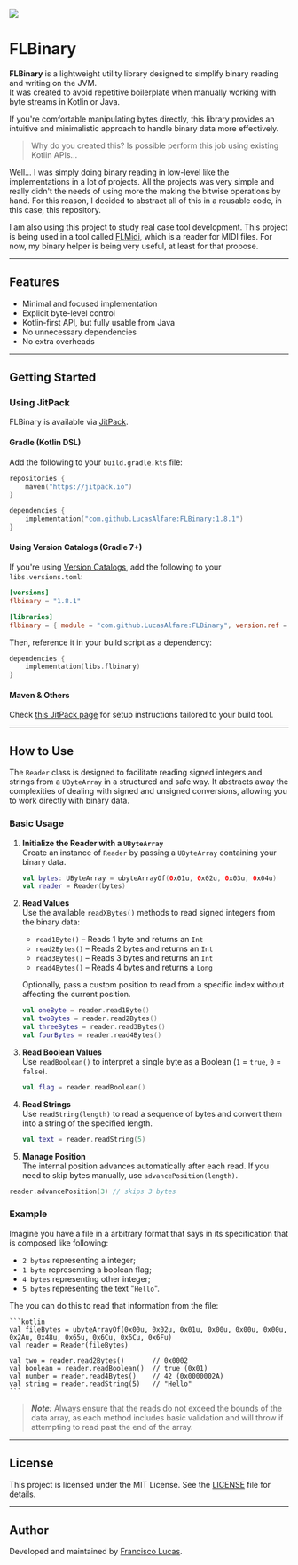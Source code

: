 [![](https://jitpack.io/v/LucasAlfare/FLBinary.svg)](https://jitpack.io/#LucasAlfare/FLBinary)


# FLBinary

**FLBinary** is a lightweight utility library designed to simplify binary reading and writing on the JVM.  
It was created to avoid repetitive boilerplate when manually working with byte streams in Kotlin or Java.

If you're comfortable manipulating bytes directly, this library provides an intuitive and minimalistic approach to handle binary data more effectively.

> Why do you created this? Is possible perform this job using existing Kotlin APIs...

Well... I was simply doing binary reading in low-level like the implementations in a lot of projects. All the projects was very simple and really didn't the needs of using more the making the bitwise operations by hand. For this reason, I decided to abstract all of this in a reusable code, in this case, this repository.

I am also using this project to study real case tool development. This project is being used in a tool called [FLMidi](https://github.com/LucasAlfare/FLMidi), which is a reader for MIDI files. For now, my binary helper is being very useful, at least for that propose.

---

## Features

- Minimal and focused implementation
- Explicit byte-level control
- Kotlin-first API, but fully usable from Java
- No unnecessary dependencies
- No extra overheads

---

## Getting Started

### Using JitPack

FLBinary is available via [JitPack](https://jitpack.io/).

#### Gradle (Kotlin DSL)

Add the following to your `build.gradle.kts` file:  
```kotlin
repositories {
    maven("https://jitpack.io")
}

dependencies {
    implementation("com.github.LucasAlfare:FLBinary:1.8.1")
}
```

#### Using Version Catalogs (Gradle 7+)

If you're using [Version Catalogs](https://docs.gradle.org/current/userguide/version_catalogs.html), add the following to your `libs.versions.toml`:  
```toml
[versions]
flbinary = "1.8.1"

[libraries]
flbinary = { module = "com.github.LucasAlfare:FLBinary", version.ref = "flbinary" }
```

Then, reference it in your build script as a dependency:  
```kotlin
dependencies {
    implementation(libs.flbinary)
}
```

#### Maven & Others

Check [this JitPack page](https://jitpack.io/#LucasAlfare/FLBinary/1.8.1) for setup instructions tailored to your build tool.

---

## How to Use

The `Reader` class is designed to facilitate reading signed integers and strings from a `UByteArray` in a structured and safe way. It abstracts away the complexities of dealing with signed and unsigned conversions, allowing you to work directly with binary data.

### Basic Usage

1. **Initialize the Reader with a `UByteArray`**  
   Create an instance of `Reader` by passing a `UByteArray` containing your binary data.

    ```kotlin
    val bytes: UByteArray = ubyteArrayOf(0x01u, 0x02u, 0x03u, 0x04u)
    val reader = Reader(bytes)
    ```

2. **Read Values**  
   Use the available `readXBytes()` methods to read signed integers from the binary data:
   
   - `read1Byte()` – Reads 1 byte and returns an `Int`
   - `read2Bytes()` – Reads 2 bytes and returns an `Int`
   - `read3Bytes()` – Reads 3 bytes and returns an `Int`
   - `read4Bytes()` – Reads 4 bytes and returns a `Long`

   Optionally, pass a custom position to read from a specific index without affecting the current position.

    ```kotlin
    val oneByte = reader.read1Byte()
    val twoBytes = reader.read2Bytes()
    val threeBytes = reader.read3Bytes()
    val fourBytes = reader.read4Bytes()
    ```

3. **Read Boolean Values**  
   Use `readBoolean()` to interpret a single byte as a Boolean (`1` = `true`, `0` = `false`).

    ```kotlin
    val flag = reader.readBoolean()
    ```

4. **Read Strings**  
   Use `readString(length)` to read a sequence of bytes and convert them into a string of the specified length.

    ```kotlin
    val text = reader.readString(5)
    ```

5. **Manage Position**  
   The internal position advances automatically after each read. If you need to skip bytes manually, use `advancePosition(length)`.

```kotlin
reader.advancePosition(3) // skips 3 bytes
```

### Example

Imagine you have a file in a arbitrary format that says in its specification that is composed like following:

- `2 bytes` representing a integer;
- `1 byte` representing a boolean flag;
- `4 bytes` representing other integer;
- `5 bytes` representing the text "`Hello`".

The you can do this to read that information from the file:

    ```kotlin
    val fileBytes = ubyteArrayOf(0x00u, 0x02u, 0x01u, 0x00u, 0x00u, 0x00u, 0x2Au, 0x48u, 0x65u, 0x6Cu, 0x6Cu, 0x6Fu)
    val reader = Reader(fileBytes)
    
    val two = reader.read2Bytes()       // 0x0002
    val boolean = reader.readBoolean()  // true (0x01)
    val number = reader.read4Bytes()    // 42 (0x0000002A)
    val string = reader.readString(5)   // "Hello"
    ```

> _**Note:**_ Always ensure that the reads do not exceed the bounds of the data array, as each method includes basic validation and will throw if attempting to read past the end of the array.

--- 

## License

This project is licensed under the MIT License. See the [LICENSE](https://github.com/LucasAlfare/FLBinary/blob/master/LICENSE) file for details.

---

## Author

Developed and maintained by [Francisco Lucas](https://github.com/LucasAlfare).

